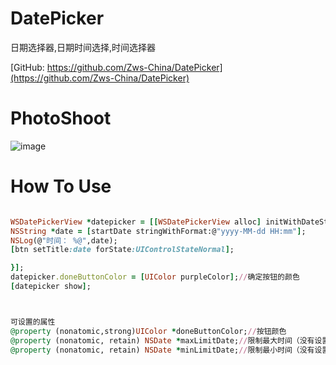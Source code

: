 # DatePicker
日期选择器,日期时间选择,时间选择器


[GitHub: https://github.com/Zws-China/DatePicker](https://github.com/Zws-China/DatePicker)  


# PhotoShoot
![image](https://github.com/Zws-China/.../blob/master/datepicker.gif)


# How To Use

```ruby

WSDatePickerView *datepicker = [[WSDatePickerView alloc] initWithDateStyle:DateStyleShowYearMonthDayHourMinute CompleteBlock:^(NSDate *startDate) {
NSString *date = [startDate stringWithFormat:@"yyyy-MM-dd HH:mm"];
NSLog(@"时间： %@",date);
[btn setTitle:date forState:UIControlStateNormal];

}];
datepicker.doneButtonColor = [UIColor purpleColor];//确定按钮的颜色
[datepicker show];



可设置的属性
@property (nonatomic,strong)UIColor *doneButtonColor;//按钮颜色
@property (nonatomic, retain) NSDate *maxLimitDate;//限制最大时间（没有设置默认9999）
@property (nonatomic, retain) NSDate *minLimitDate;//限制最小时间（没有设置默认0）


```